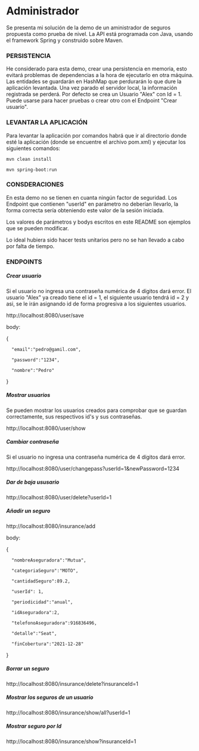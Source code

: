 # Administrador

Se presenta mi solución de la demo de un aministrador de seguros propuesta como prueba de nivel. La API está programada con Java, usando el framework Spring y construido sobre Maven.

### PERSISTENCIA

He considerado para esta demo, crear una persistencia en memoria, esto evitará problemas de dependencias a la hora de ejecutarlo en otra máquina. Las entidades se guardarán en HashMap que perdurarán lo que dure la aplicación levantada. Una vez parado el servidor local, la información registrada se perderá. Por defecto se crea un Usuario "Alex" con Id = 1. Puede usarse para hacer pruebas o crear otro con el Endpoint "Crear usuario".

### LEVANTAR LA APLICACIÓN

Para levantar la aplicación por comandos habrá que ir al directorio donde esté la aplicación (donde se encuentre el archivo pom.xml) y ejecutar los siguientes comandos:

`mvn clean install`

`mvn spring-boot:run`

### CONSDERACIONES

En esta demo no se tienen en cuanta ningún factor de seguridad. Los Endpoint que contienen "userId" en parámetro no deberían llevarlo, la forma correcta sería obteniendo este valor de la sesión iniciada.

Los valores de parámetros y bodys escritos en este README son ejemplos que se pueden modificar.

Lo ideal hubiera sido hacer tests unitarios pero no se han llevado a cabo por falta de tiempo.



### ENDPOINTS

##### Crear usuario

Si el usuario no ingresa una contraseña numérica de 4 dígitos dará error. El usuario "Alex" ya creado tiene el id = 1, el siguiente usuario tendrá id = 2 y asi, se le irán asignando id de forma progresiva a los siguientes usuarios.

http://localhost:8080/user/save

body:

 {
 
      "email":"pedro@gamil.com",
      
      "password":"1234",
      
      "nombre":"Pedro"
      
   }
   
##### Mostrar usuarios

Se pueden mostrar los usuarios creados para comprobar que se guardan correctamente, sus respectivos id's y sus contraseñas.

http://localhost:8080/user/show

##### Cambiar contraseña

Si el usuario no ingresa una contraseña numérica de 4 dígitos dará error.

http://localhost:8080/user/changepass?userId=1&newPassword=1234

##### Dar de baja ususario

http://localhost:8080/user/delete?userId=1

##### Añadir un seguro

http://localhost:8080/insurance/add

body:

 {
 
      "nombreAseguradora":"Mutua",
      
      "categoriaSeguro":"MOTO",
      
      "cantidadSeguro":89.2,
      
      "userId": 1,
      
      "periodicidad":"anual",
      
      "idAseguradora":2,
      
      "telefonoAseguradora":916836496,
      
      "detalle":"Seat",
      
      "finCobertura":"2021-12-28"
      
   }
   
 ##### Borrar un seguro

 http://localhost:8080/insurance/delete?insuranceId=1

 ##### Mostrar los seguros de un usuario

 http://localhost:8080/insurance/show/all?userId=1
 
 ##### Mostrar seguro por Id
 
 http://localhost:8080/insurance/show?insuranceId=1
 
